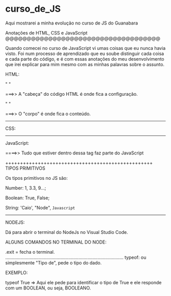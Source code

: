 # curso_de_JS
Aqui mostrarei a minha evolução no curso de JS do Guanabara

Anotações de HTML, CSS e JavaScript
@@@@@@@@@@@@@@@@@@@@@@@@@@@@@@@@@@@@

Quando comecei no curso de JavaScript vi umas coisas que eu nunca havia visto.
Foi num processo de aprendizado que eu soube distinguir cada coisa e cada parte do código,
e é com essas anotações do meu desenvolvimento que irei explicar para mim mesmo
com as minhas palavras sobre o assunto.

HTML:

"<head> </head>"

===>> A "cabeça" do código HTML é onde fica a configuração.


"<body> </body>"

===>> O "corpo" é onde fica o conteúdo.


************************************
CSS:

************************************
JavaScript:

<script> </script>

====>> Tudo que estiver dentro dessa tag faz parte do JavaScript

++++++++++++++++++++++++++++++++++++++++++++++++++
TIPOS PRIMITIVOS

Os tipos primitivos no JS são:

Number: 1, 3.3, 9...;

Boolean: True, False;

String: 'Caio', "Node", `Javascript`
************************************

NODEJS:

Dá para abrir o terminal do NodeJs no Visual Studio Code.

ALGUNS COMANDOS NO TERMINAL DO NODE:

.exit = fecha o terminal.
............................................................................................
typeof: ou simplesmente "Tipo de", pede o tipo do dado.

EXEMPLO:

typeof True => Aqui ele pede para identificar o tipo de True e
ele responde com um BOOLEAN, ou seja, BOOLEANO.

